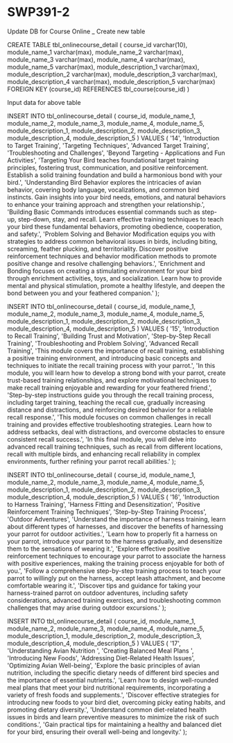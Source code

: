 # SWP391-2
Update DB for Course Online _ Create new table

CREATE TABLE tbl_onlinecourse_detail (
	course_id varchar(10),
	module_name_1 varchar(max),
	module_name_2 varchar(max),
	module_name_3 varchar(max),
	module_name_4 varchar(max),
	module_name_5 varchar(max),
	module_description_1 varchar(max),
	module_description_2 varchar(max),
	module_description_3 varchar(max),
	module_description_4 varchar(max),
	module_description_5 varchar(max)
	FOREIGN KEY (course_id) REFERENCES tbl_course(course_id)
)

Input data for above table

INSERT INTO tbl_onlinecourse_detail (
    course_id,
    module_name_1,
    module_name_2,
    module_name_3,
    module_name_4,
    module_name_5,
    module_description_1,
    module_description_2,
    module_description_3,
    module_description_4,
    module_description_5
)
VALUES (
    '14',
    'Introduction to Target Training',
    'Targeting Techniques',
    'Advanced Target Training',
    'Troubleshooting and Challenges',
    'Beyond Targeting - Applications and Fun Activities',
    'Targeting Your Bird teaches foundational target training principles, fostering trust, communication, and positive reinforcement. Establish a solid training foundation and build a harmonious bond with your bird.',
    'Understanding Bird Behavior explores the intricacies of avian behavior, covering body language, vocalizations, and common bird instincts. Gain insights into your bird needs, emotions, and natural behaviors to enhance your training approach and strengthen your relationship.',
    'Building Basic Commands introduces essential commands such as step-up, step-down, stay, and recall. Learn effective training techniques to teach your bird these fundamental behaviors, promoting obedience, cooperation, and safety.',
    'Problem Solving and Behavior Modification equips you with strategies to address common behavioral issues in birds, including biting, screaming, feather plucking, and territoriality. Discover positive reinforcement techniques and behavior modification methods to promote positive change and resolve challenging behaviors.',
    'Enrichment and Bonding focuses on creating a stimulating environment for your bird through enrichment activities, toys, and socialization. Learn how to provide mental and physical stimulation, promote a healthy lifestyle, and deepen the bond between you and your feathered companion.'
);

INSERT INTO tbl_onlinecourse_detail (
    course_id,
    module_name_1,
    module_name_2,
    module_name_3,
    module_name_4,
    module_name_5,
    module_description_1,
    module_description_2,
    module_description_3,
    module_description_4,
    module_description_5
)
VALUES (
    '15',
    'Introduction to Recall Training',
    'Building Trust and Motivation',
    'Step-by-Step Recall Training',
    'Troubleshooting and Problem Solving',
    'Advanced Recall Training',
    'This module covers the importance of recall training, establishing a positive training environment, and introducing basic concepts and techniques to initiate the recall training process with your parrot.',
    'In this module, you will learn how to develop a strong bond with your parrot, create trust-based training relationships, and explore motivational techniques to make recall training enjoyable and rewarding for your feathered friend.',
    'Step-by-step instructions guide you through the recall training process, including target training, teaching the recall cue, gradually increasing distance and distractions, and reinforcing desired behavior for a reliable recall response.',
    'This module focuses on common challenges in recall training and provides effective troubleshooting strategies. Learn how to address setbacks, deal with distractions, and overcome obstacles to ensure consistent recall success.',
    'In this final module, you will delve into advanced recall training techniques, such as recall from different locations, recall with multiple birds, and enhancing recall reliability in complex environments, further refining your parrot recall abilities.'
);

INSERT INTO tbl_onlinecourse_detail (
    course_id,
    module_name_1,
    module_name_2,
    module_name_3,
    module_name_4,
    module_name_5,
    module_description_1,
    module_description_2,
    module_description_3,
    module_description_4,
    module_description_5
)
VALUES (
    '16',
    'Introduction to Harness Training',
    'Harness Fitting and Desensitization',
    'Positive Reinforcement Training Techniques',
    'Step-by-Step Training Process',
    'Outdoor Adventures',
    'Understand the importance of harness training, learn about different types of harnesses, and discover the benefits of harnessing your parrot for outdoor activities.',
    'Learn how to properly fit a harness on your parrot, introduce your parrot to the harness gradually, and desensitize them to the sensations of wearing it.',
    'Explore effective positive reinforcement techniques to encourage your parrot to associate the harness with positive experiences, making the training process enjoyable for both of you.',
    'Follow a comprehensive step-by-step training process to teach your parrot to willingly put on the harness, accept leash attachment, and become comfortable wearing it.',
    'Discover tips and guidance for taking your harness-trained parrot on outdoor adventures, including safety considerations, advanced training exercises, and troubleshooting common challenges that may arise during outdoor excursions.'
);

INSERT INTO tbl_onlinecourse_detail (
    course_id,
    module_name_1,
    module_name_2,
    module_name_3,
    module_name_4,
    module_name_5,
    module_description_1,
    module_description_2,
    module_description_3,
    module_description_4,
    module_description_5
)
VALUES (
    '17',
    'Understanding Avian Nutrition ',
    'Creating Balanced Meal Plans ',
    'Introducing New Foods',
    'Addressing Diet-Related Health Issues',
    'Optimizing Avian Well-being',
    'Explore the basic principles of avian nutrition, including the specific dietary needs of different bird species and the importance of essential nutrients.',
    'Learn how to design well-rounded meal plans that meet your bird nutritional requirements, incorporating a variety of fresh foods and supplements.',
    'Discover effective strategies for introducing new foods to your bird diet, overcoming picky eating habits, and promoting dietary diversity.',
    'Understand common diet-related health issues in birds and learn preventive measures to minimize the risk of such conditions.',
    'Gain practical tips for maintaining a healthy and balanced diet for your bird, ensuring their overall well-being and longevity.'
);
